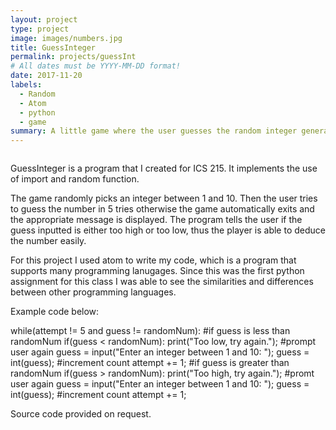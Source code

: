 ```yaml
---
layout: project
type: project
image: images/numbers.jpg
title: GuessInteger
permalink: projects/guessInt
# All dates must be YYYY-MM-DD format!
date: 2017-11-20
labels:
  - Random
  - Atom
  - python
  - game
summary: A little game where the user guesses the random integer generated for ICS 215.
---
```


<img class="" src="">

GuessInteger is a program that I created for ICS 215. It implements the use of import and random function.

The game randomly picks an integer between 1 and 10. Then the user tries to guess the number in 5 tries otherwise the game
automatically exits and the appropriate message is displayed. The program tells the user if the guess inputted is either
too high or too low, thus the player is able to deduce the number easily.

For this project I used atom to write my code, which is a program that supports many programming lanugages. Since this was
the first python assignment for this class I was able to see the similarities and differences between other programming 
languages.

Example code below:

while(attempt != 5 and guess != randomNum):
  #if guess is less than randomNum
  if(guess < randomNum):
    print("Too low, try again.");
    #prompt user again
    guess = input("Enter an integer between 1 and 10: ");
    guess = int(guess);
    #increment count
    attempt += 1;
  #if guess is greater than randomNum
  if(guess > randomNum):
    print("Too high, try again.");
    #promt user again
    guess = input("Enter an integer between 1 and 10: ");
    guess = int(guess);
    #increment count
    attempt += 1;

Source code provided on request.
